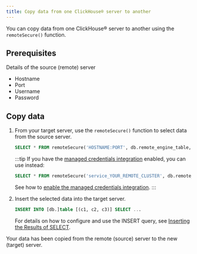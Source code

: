 ```yaml
---
title: Copy data from one ClickHouse® server to another
---
```


You can copy data from one ClickHouse® server to another using the `remoteSecure()` function.

## Prerequisites

Details of the source (remote) server

-   Hostname
-   Port
-   Username
-   Password

## Copy data

1.  From your target server, use the `remoteSecure()`
    function to select data from the source server.

    ```sql
    SELECT * FROM remoteSecure('HOSTNAME:PORT', db.remote_engine_table, 'USERNAME', 'PASSWORD') LIMIT 3;
    ```

    :::tip
    If you have the
    [managed credentials integration](/docs/products/clickhouse/concepts/data-integration-overview#managed-credentials-integration)
    enabled, you can use instead:

    ```sql
    SELECT * FROM remoteSecure('service_YOUR_REMOTE_CLUSTER', db.remote_engine_table) LIMIT 3;
    ```

    See how to [enable the managed credentials integration](/docs/products/clickhouse/howto/data-service-integration#integrate-with-external-data-sources).
    :::

1.  Insert the selected data into the target server.

    ```sql
    INSERT INTO [db.]table [(c1, c2, c3)] SELECT ...
    ```

    For details on how to configure and use the INSERT query, see
    [Inserting the Results of
    SELECT](https://clickhouse.com/docs/en/sql-reference/statements/insert-into/#inserting-the-results-of-select).

Your data has been copied from the remote (source) server to the new
(target) server.
